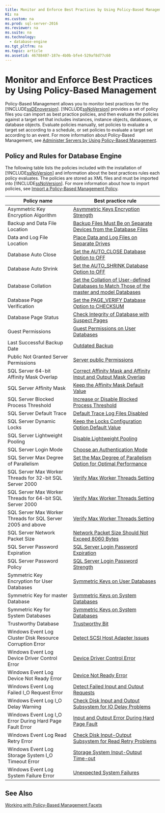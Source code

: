 ```yaml
---
title: Monitor and Enforce Best Practices by Using Policy-Based Management
H1: na
ms.custom: na
ms.prod: sql-server-2016
ms.reviewer: na
ms.suite: na
ms.technology: 
  - database-engine
ms.tgt_pltfrm: na
ms.topic: article
ms.assetid: 46788407-187e-4b0b-bfe4-529af8d77c60
---
```

# Monitor and Enforce Best Practices by Using Policy-Based Management
  Policy\-Based Management allows you to monitor best practices for the [!INCLUDE[ssDEnoversion](../../Token/Other/ssDEnoversion_md.md)]. [!INCLUDE[ssNoVersion](../../Token/Other/ssNoVersion_md.md)] provides a set of policy files you can import as best practice policies, and then evaluate the policies against a target set that includes instances, instance objects, databases, or database objects. Evaluate policies manually, set policies to evaluate a target set according to a schedule, or set policies to evaluate a target set according to an event. For more information about Policy\-Based Management, see [Administer Servers by Using Policy-Based Management](../../Topics/TopicNameNotContainA/Administer-Servers-by-Using-Policy-Based-Management.md).  
  
## Policy and Rules for Database Engine  
 The following table lists the policies included with the installation of [!INCLUDE[ssNoVersion](../../Token/Other/ssNoVersion_md.md)] and information about the best practices rules each policy evaluates. The policies are stored as XML files and must be imported into [!INCLUDE[ssNoVersion](../../Token/Other/ssNoVersion_md.md)]. For more information about how to import policies, see [Import a Policy-Based Management Policy](../../Topics/TopicNameContainA/Import-a-Policy-Based-Management-Policy.md).  
  
|Policy name|Best practice rule|  
|-----------------|------------------------|  
|Asymmetric Key Encryption Algorithm|[Asymmetric Keys Encryption Strength](../../Topics/TopicNameNotContainA/Asymmetric-Keys-Encryption-Strength.md)|  
|Backup and Data File Location|[Backup Files Must Be on Separate Devices from the Database Files](../../Topics/TopicNameNotContainA/Backup-Files-Must-Be-on-Separate-Devices-from-the-Database-Files.md)|  
|Data and Log File Location|[Place Data and Log Files on Separate Drives](../../Topics/TopicNameNotContainA/Place-Data-and-Log-Files-on-Separate-Drives.md)|  
|Database Auto Close|[Set the AUTO_CLOSE Database Option to OFF](../../Topics/TopicNameNotContainA/Set-the-AUTO_CLOSE-Database-Option-to-OFF.md)|  
|Database Auto Shrink|[Set the AUTO_SHRINK Database Option to OFF](../../Topics/TopicNameNotContainA/Set-the-AUTO_SHRINK-Database-Option-to-OFF.md)|  
|Database Collation|[Set the Collation of User-defined Databases to Match Those of the master and model Databases](../../Topics/TopicNameNotContainA/Set-the-Collation-of-User-defined-Databases-to-Match-Those-of-the-master-and-model-Databases.md)|  
|Database Page Verification|[Set the PAGE_VERIFY Database Option to CHECKSUM](../../Topics/TopicNameNotContainA/Set-the-PAGE_VERIFY-Database-Option-to-CHECKSUM.md)|  
|Database Page Status|[Check Integrity of Database with Suspect Pages](../../Topics/TopicNameNotContainA/Check-Integrity-of-Database-with-Suspect-Pages.md)|  
|Guest Permissions|[Guest Permissions on User Databases](../../Topics/TopicNameNotContainA/Guest-Permissions-on-User-Databases.md)|  
|Last Successful Backup Date|[Outdated Backup](../../Topics/TopicNameNotContainA/Outdated-Backup.md)|  
|Public Not Granted Server Permissions|[Server public Permissions](../../Topics/TopicNameNotContainA/Server-public-Permissions.md)|  
|SQL Server 64\-bit Affinity Mask Overlap|[Correct Affinity Mask and Affinity Input and Output Mask Overlap](../../Topics/TopicNameNotContainA/Correct-Affinity-Mask-and-Affinity-Input-and-Output-Mask-Overlap.md)|  
|SQL Server Affinity Mask|[Keep the Affinity Mask Default Value](../../Topics/TopicNameNotContainA/Keep-the-Affinity-Mask-Default-Value.md)|  
|SQL Server Blocked Process Threshold|[Increase or Disable Blocked Process Threshold](../../Topics/TopicNameNotContainA/Increase-or-Disable-Blocked-Process-Threshold.md)|  
|SQL Server Default Trace|[Default Trace Log Files Disabled](../../Topics/TopicNameNotContainA/Default-Trace-Log-Files-Disabled.md)|  
|SQL Server Dynamic Locks|[Keep the Locks Configuration Option Default Value](../../Topics/TopicNameNotContainA/Keep-the-Locks-Configuration-Option-Default-Value.md)|  
|SQL Server Lightweight Pooling|[Disable Lightweight Pooling](../../Topics/TopicNameNotContainA/Disable-Lightweight-Pooling.md)|  
|SQL Server Login Mode|[Choose an Authentication Mode](../../Topics/TopicNameNotContainA/Choose-an-Authentication-Mode.md)|  
|SQL Server Max Degree of Parallelism|[Set the Max Degree of Parallelism Option for Optimal Performance](../../Topics/TopicNameNotContainA/Set-the-Max-Degree-of-Parallelism-Option-for-Optimal-Performance.md)|  
|SQL Server Max Worker Threads for 32\-bit SQL Server 2000|[Verify Max Worker Threads Setting](../../Topics/TopicNameNotContainA/Verify-Max-Worker-Threads-Setting.md)|  
|SQL Server Max Worker Threads for 64\-bit SQL Server 2000|[Verify Max Worker Threads Setting](../../Topics/TopicNameNotContainA/Verify-Max-Worker-Threads-Setting.md)|  
|SQL Server Max Worker Threads for SQL Server 2005 and above|[Verify Max Worker Threads Setting](../../Topics/TopicNameNotContainA/Verify-Max-Worker-Threads-Setting.md)|  
|SQL Server Network Packet Size|[Network Packet Size Should Not Exceed 8060 Bytes](../../Topics/TopicNameNotContainA/Network-Packet-Size-Should-Not-Exceed-8060-Bytes.md)|  
|SQL Server Password Expiration|[SQL Server Login Password Expiration](../../Topics/TopicNameNotContainA/SQL-Server-Login-Password-Expiration.md)|  
|SQL Server Password Policy|[SQL Server Login Password Strength](../../Topics/TopicNameNotContainA/SQL-Server-Login-Password-Strength.md)|  
|Symmetric Key Encryption for User Databases|[Symmetric Keys on User Databases](../../Topics/TopicNameNotContainA/Symmetric-Keys-on-User-Databases.md)|  
|Symmetric Key for master Database|[Symmetric Keys on System Databases](../../Topics/TopicNameNotContainA/Symmetric-Keys-on-System-Databases.md)|  
|Symmetric Key for System Databases|[Symmetric Keys on System Databases](../../Topics/TopicNameNotContainA/Symmetric-Keys-on-System-Databases.md)|  
|Trustworthy Database|[Trustworthy Bit](../../Topics/TopicNameNotContainA/Trustworthy-Bit.md)|  
|Windows Event Log Cluster Disk Resource Corruption Error|[Detect SCSI Host Adapter Issues](../../Topics/TopicNameNotContainA/Detect-SCSI-Host-Adapter-Issues.md)|  
|Windows Event Log Device Driver Control Error|[Device Driver Control Error](../../Topics/TopicNameNotContainA/Device-Driver-Control-Error.md)|  
|Windows Event Log Device Not Ready Error|[Device Not Ready Error](../../Topics/TopicNameNotContainA/Device-Not-Ready-Error.md)|  
|Windows Event Log Failed I\_O Request Error|[Detect Failed Input and Output Requests](../../Topics/TopicNameNotContainA/Detect-Failed-Input-and-Output-Requests.md)|  
|Windows Event Log I\_O Delay Warning|[Check Disk Input and Output Subsystem for IO Delay Problems](../../Topics/TopicNameNotContainA/Check-Disk-Input-and-Output-Subsystem-for-IO-Delay-Problems.md)|  
|Windows Event Log I\_O Error During Hard Page Fault Error|[Input and Output Error During Hard Page Fault](../../Topics/TopicNameNotContainA/Input-and-Output-Error-During-Hard-Page-Fault.md)|  
|Windows Event Log Read Retry Error|[Check Disk Input-Output Subsystem for Read Retry Problems](../../Topics/TopicNameNotContainA/Check-Disk-Input-Output-Subsystem-for-Read-Retry-Problems.md)|  
|Windows Event Log Storage System I\_O Timeout Error|[Storage System Input-Output Time-out](../../Topics/TopicNameNotContainA/Storage-System-Input-Output-Time-out.md)|  
|Windows Event Log System Failure Error|[Unexpected System Failures](../../Topics/TopicNameNotContainA/Unexpected-System-Failures.md)|  
  
## See Also  
 [Working with Policy-Based Management Facets](../../Topics/TopicNameNotContainA/Working-with-Policy-Based-Management-Facets.md)  
  
  